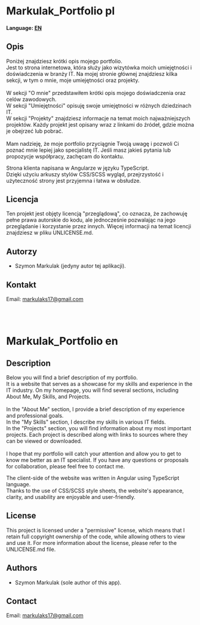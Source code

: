 # Markulak_Portfolio pl
<h4>Language: <a href="#en">EN</a></h4>

<h2>Opis</h2>
<p>Poniżej znajdziesz krótki opis mojego portfolio.
</br> 
Jest to strona internetowa, która służy jako wizytówka moich umiejętności i doświadczenia w branży IT. 
Na mojej stronie głównej znajdziesz kilka sekcji, w tym o mnie, moje umiejętności oraz projekty.
</br></br>
W sekcji "O mnie" przedstawiłem krótki opis mojego doświadczenia oraz celów zawodowych.
</br>
W sekcji "Umiejętności" opisuję swoje umiejętności w różnych dziedzinach IT.
</br>
W sekcji "Projekty" znajdziesz informacje na temat moich najważniejszych projektów.
Każdy projekt jest opisany wraz z linkami do źródeł, gdzie można je obejrzeć lub pobrać. 
</br></br>
Mam nadzieję, że moje portfolio przyciągnie Twoją uwagę i pozwoli Ci poznać mnie lepiej jako specjalistę IT. 
Jeśli masz jakieś pytania lub propozycje współpracy, zachęcam do kontaktu.</p>

<p>Strona klienta napisana w Angularze w języku TypeScript.
<br>
Dzięki użyciu arkuszy stylów CSS/SCSS wygląd, przejrzystość i użyteczność strony jest przyjemna i łatwa w obsłudze.</p>

<h2>Licencja</h2>
<p>Ten projekt jest objęty licencją "przeglądową", co oznacza, że zachowuję pełne prawa autorskie do kodu, ale jednocześnie pozwalając na jego przeglądanie i korzystanie przez innych. Więcej informacji na temat licencji znajdziesz w pliku UNLICENSE.md.</p>

<h2>Autorzy</h2>
<p>
    <ul><li>Szymon Markulak (jedyny autor tej aplikacji).</li></ul>
</p>

<h2>Kontakt</h2>
<p>Email: <a href="mailto:markulaks17@gmail.com">markulaks17@gmail.com</a></p>
</br></br>

<h1 id="en">Markulak_Portfolio en</h1>

<h2>Description</h2>
<p>Below you will find a brief description of my portfolio.
</br>
It is a website that serves as a showcase for my skills and experience in the IT industry.
On my homepage, you will find several sections, including About Me, My Skills, and Projects.
</br></br>
In the "About Me" section, I provide a brief description of my experience and professional goals.
</br>
In the "My Skills" section, I describe my skills in various IT fields.
</br>
In the "Projects" section, you will find information about my most important projects.
Each project is described along with links to sources where they can be viewed or downloaded.
</br></br>
I hope that my portfolio will catch your attention and allow you to get to know me better as an IT specialist.
If you have any questions or proposals for collaboration, please feel free to contact me.</p>

<p>The client-side of the website was written in Angular using TypeScript language.
<br>
Thanks to the use of CSS/SCSS style sheets, the website's appearance, clarity, and usability are enjoyable and user-friendly.</p>

<h2>License</h2>
<p>This project is licensed under a "permissive" license, which means that I retain full copyright ownership of the code, while allowing others to view and use it. For more information about the license, please refer to the UNLICENSE.md file.</p>

<h2>Authors</h2>
<p>
    <ul><li>Szymon Markulak (sole author of this app).</li></ul>
</p>

<h2>Contact</h2>
<p>Email: <a href="mailto:markulaks17@gmail.com">markulaks17@gmail.com</a></p>
</br></br>

